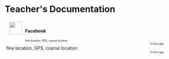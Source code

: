 # **Teacher's Documentation**

<style>
.iconfb1 {
 margin-left:2%;
float:left; 
height:40px;
width:40px;	
}

.iconfb2 {
 margin-right:2%;
float:left; 
height:40px;
width:40px;	
} 

.container2 {
	width:100%;
	height:auto;
	padding:1%;
}

.container3 {
	width:100%;
	height:auto;
	padding:1%;
}
</style>

<div class='container2'>
<div>
<img src='http://ecx.images-amazon.com/images/I/21-leKb-zsL._SL500_AA300_.png' class='iconfb1'>
</div>

<div style='margin-left:60px;'>
<h4>Facebook</h4>
<div style="font-size:.6em">fine location, GPS, coarse location</div>
<div style="float:right;font-size:.6em">0 mins ago</div>
</div>
</div>

<div class='container3'>
<div>
<img style="float:right; src='http://ecx.images-amazon.com/images/I/21-leKb-zsL._SL500_AA300_.png' class='iconfb2'>
</div>

<div style='margin-left:60px;'>
<h4>Facebook</h4>
<div style="font-size:.6em">fine location, GPS, coarse location</div>
<div style="float:right;font-size:.6em">0 mins ago</div>
</div>
</div>